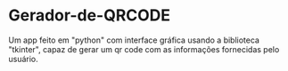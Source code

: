 # Gerador-de-QRCODE
Um app feito em "python" com interface gráfica usando a biblioteca "tkinter", capaz de gerar um  qr code com as informações fornecidas pelo usuário.

